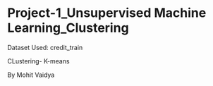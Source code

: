 # Project-1_Unsupervised Machine Learning_Clustering

Dataset Used: credit_train

CLustering- K-means

By Mohit Vaidya
